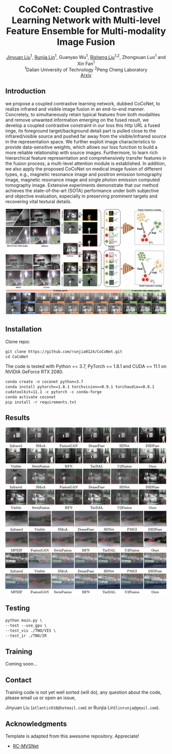 

<div align="center">
  <h1 align="center">CoCoNet: Coupled Contrastive Learning Network with Multi-level Feature Ensemble for Multi-modality Image Fusion</h1>

  <p align="center">
    <a href="https://github.com/JinyuanLiu-CV">Jinyuan Liu</a><sup>1</sup>,
	<a href=https://github.com/runjia0124/ target=_blank rel=noopener>Runjia Lin</a><sup>1</sup>, 
    Guanyao Wu<sup>1</sup>, 
    <a href=https://rsliu.tech/ target=_blank rel=noopener>Risheng Liu</a><sup>1,2</sup>,
    Zhongxuan Luo<sup>1</sup> and 
    Xin Fan<sup>1</sup>
    </sup>
    <br>
      <sup>1</sup><a>Dalian University of Technology</a> 
      <sup>2</sup><a>Peng Cheng Laboratory</a> 
    <br />
    <a href="https://arxiv.org/abs/2211.10960">Arxiv</a> 

  </p>
</div>

## Introduction

we propose a coupled contrastive learning network, dubbed CoCoNet, to realize infrared and visible image fusion in an end-to-end manner. Concretely, to simultaneously retain typical features from both modalities and remove unwanted information emerging on the fused result, we develop a coupled contrastive constraint in our loss this http URL a fused imge, its foreground target/background detail part is pulled close to the infrared/visible source and pushed far away from the visible/infrared source in the representation space. We further exploit image characteristics to provide data-sensitive weights, which allows our loss function to build a more reliable relationship with source images. Furthermore, to learn rich hierarchical feature representation and comprehensively transfer features in the fusion process, a multi-level attention module is established. In addition, we also apply the proposed CoCoNet on medical image fusion of different types, e.g., magnetic resonance image and positron emission tomography image, magnetic resonance image and single photon emission computed tomography image. Extensive experiments demonstrate that our method achieves the state-of-the-art (SOTA) performance under both subjective and objective evaluation, especially in preserving prominent targets and recovering vital textural details.

![](demo/pipeline.png)

## Installation

Clone repo:
```
git clone https://github.com/runjia0124/CoCoNet.git
cd CoCoNet
```

The code is tested with Python == 3.7, PyTorch == 1.8.1 and CUDA == 11.1 on NVIDIA GeForce RTX 2080. 
```
conda create -n coconet python=3.7
conda install pytorch==1.8.1 torchvision==0.9.1 torchaudio==0.8.1 cudatoolkit=11.1 -c pytorch -c conda-forge
conda activate coconet
pip install -r requirements.txt
```

## Results
![](demo/visual.png)
![](demo/visual_2.png)

## Testing
```
python main.py \
--test --use_gpu \    
--test_vis ./TNO/VIS \
--test_ir ./TNO/IR 
```

## Training
Coming soon...


## Contact
Training code is not yet well sorted (will do), any question about the code, please email us or open an issue, 

Jinyuan Liu (`atlantis918@hotmail.com`) or Runjia Lin(`linrunja@gmail.com`).

## Acknowledgments

Template is adapted from this awesome repository. Appreciate!

* [RC-MVSNet](https://github.com/Boese0601/RC-MVSNet)
